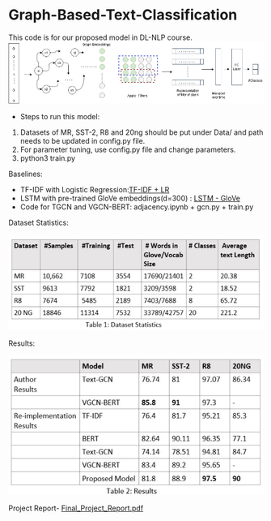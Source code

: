 # Graph-Based-Text-Classification

This code is for our proposed model in DL-NLP course.
![See proposed model here](https://github.com/Soumyajain29/Graph-Based-Text-Classification/blob/main/images/model.jpg)

* Steps to run this model:
1. Datasets of MR, SST-2, R8 and 20ng should be put under Data/ and path needs to be updated in config.py file.
2. For parameter tuning, use config.py file and change parameters.
3. python3 train.py

Baselines:

* TF-IDF with Logistic Regression:[TF-IDF + LR]( https://github.com/deekshakoul/Sentiment-Analysis-for-movie-reviews.git)
* LSTM with pre-trained GloVe embeddings(d=300) : [LSTM - GloVe](https://github.com/deekshakoul/Examples-of-DL-NLP-using-Pytorch.git)
* Code for TGCN and VGCN-BERT: adjacency.ipynb + gcn.py + train.py 

Dataset Statistics:

![Dataset Statistics](https://github.com/Soumyajain29/Graph-Based-Text-Classification/blob/main/images/dataset_statistics.jpg)

Results:

![results](https://github.com/Soumyajain29/Graph-Based-Text-Classification/blob/main/images/results.jpg)

Project Report-
[Final_Project_Report.pdf](https://github.com/Soumyajain29/Graph-Based-Text-Classification/blob/main/Final_Project_Report.pdf)

